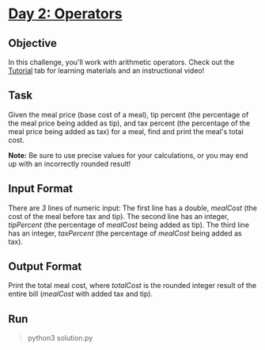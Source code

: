 # [Day 2: Operators](https://www.hackerrank.com/challenges/30-operators/problem)

## Objective
In this challenge, you'll work with arithmetic operators. Check out the [Tutorial](https://www.hackerrank.com/challenges/30-operators/tutorial) tab for learning materials and an instructional video!

## Task
Given the meal price (base cost of a meal), tip percent (the percentage of the meal price being added as tip), and tax percent (the percentage of the meal price being added as tax) for a meal, find and print the meal's total cost.

**Note:** Be sure to use precise values for your calculations, or you may end up with an incorrectly rounded result!

## Input Format
There are *3* lines of numeric input:
The first line has a double, *mealCost* (the cost of the meal before tax and tip).
The second line has an integer, *tipPercent* (the percentage of *mealCost* being added as tip).
The third line has an integer, *taxPercent* (the percentage of *mealCost* being added as tax).

## Output Format
Print the total meal cost, where *totalCost* is the rounded integer result of the entire bill (*mealCost* with added tax and tip).

## Run
> python3 solution.py